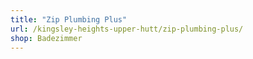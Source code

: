 ```yaml
---
title: "Zip Plumbing Plus"
url: /kingsley-heights-upper-hutt/zip-plumbing-plus/
shop: Badezimmer
---
```

